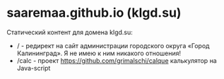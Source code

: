 # saaremaa.github.io (klgd.su)
Статический контент для домена klgd.su:

- / - редирект на сайт администрации городского округа «Город Калининград». Я не имею к ним никакого отношения!
- /calc - проект https://github.com/grimalschi/calque калькулятор на Java-script